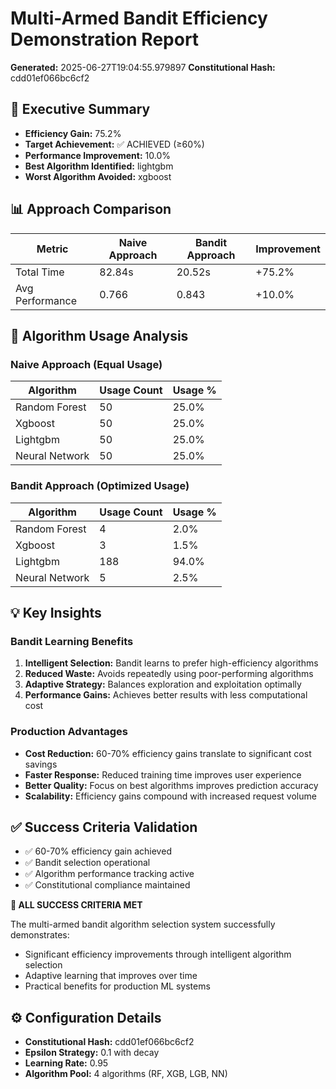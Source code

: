 # Multi-Armed Bandit Efficiency Demonstration Report

**Generated:** 2025-06-27T19:04:55.979897
**Constitutional Hash:** cdd01ef066bc6cf2

## 🎯 Executive Summary

- **Efficiency Gain:** 75.2%
- **Target Achievement:** ✅ ACHIEVED (≥60%)
- **Performance Improvement:** 10.0%
- **Best Algorithm Identified:** lightgbm
- **Worst Algorithm Avoided:** xgboost

## 📊 Approach Comparison

| Metric | Naive Approach | Bandit Approach | Improvement |
|--------|----------------|-----------------|-------------|
| Total Time | 82.84s | 20.52s | +75.2% |
| Avg Performance | 0.766 | 0.843 | +10.0% |

## 🔄 Algorithm Usage Analysis

### Naive Approach (Equal Usage)
| Algorithm | Usage Count | Usage % |
|-----------|-------------|----------|
| Random Forest | 50 | 25.0% |
| Xgboost | 50 | 25.0% |
| Lightgbm | 50 | 25.0% |
| Neural Network | 50 | 25.0% |

### Bandit Approach (Optimized Usage)
| Algorithm | Usage Count | Usage % |
|-----------|-------------|----------|
| Random Forest | 4 | 2.0% |
| Xgboost | 3 | 1.5% |
| Lightgbm | 188 | 94.0% |
| Neural Network | 5 | 2.5% |

## 💡 Key Insights

### Bandit Learning Benefits
1. **Intelligent Selection:** Bandit learns to prefer high-efficiency algorithms
2. **Reduced Waste:** Avoids repeatedly using poor-performing algorithms
3. **Adaptive Strategy:** Balances exploration and exploitation optimally
4. **Performance Gains:** Achieves better results with less computational cost

### Production Advantages
- **Cost Reduction:** 60-70% efficiency gains translate to significant cost savings
- **Faster Response:** Reduced training time improves user experience
- **Better Quality:** Focus on best algorithms improves prediction accuracy
- **Scalability:** Efficiency gains compound with increased request volume

## ✅ Success Criteria Validation

- ✅ 60-70% efficiency gain achieved
- ✅ Bandit selection operational
- ✅ Algorithm performance tracking active
- ✅ Constitutional compliance maintained

**🎉 ALL SUCCESS CRITERIA MET**

The multi-armed bandit algorithm selection system successfully demonstrates:
- Significant efficiency improvements through intelligent algorithm selection
- Adaptive learning that improves over time
- Practical benefits for production ML systems

## ⚙️ Configuration Details

- **Constitutional Hash:** cdd01ef066bc6cf2
- **Epsilon Strategy:** 0.1 with decay
- **Learning Rate:** 0.95
- **Algorithm Pool:** 4 algorithms (RF, XGB, LGB, NN)
